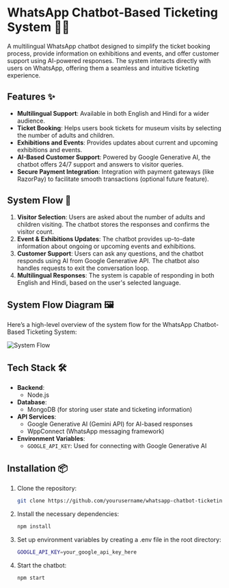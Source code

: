 # WhatsApp Chatbot-Based Ticketing System 🎫🤖

A multilingual WhatsApp chatbot designed to simplify the ticket booking process, provide information on exhibitions and events, and offer customer support using AI-powered responses. The system interacts directly with users on WhatsApp, offering them a seamless and intuitive ticketing experience.

## Features ✨

- **Multilingual Support**: Available in both English and Hindi for a wider audience.
- **Ticket Booking**: Helps users book tickets for museum visits by selecting the number of adults and children.
- **Exhibitions and Events**: Provides updates about current and upcoming exhibitions and events.
- **AI-Based Customer Support**: Powered by Google Generative AI, the chatbot offers 24/7 support and answers to visitor queries.
- **Secure Payment Integration**: Integration with payment gateways (like RazorPay) to facilitate smooth transactions (optional future feature).

## System Flow 🚀

1. **Visitor Selection**: Users are asked about the number of adults and children visiting. The chatbot stores the responses and confirms the visitor count.
2. **Event & Exhibitions Updates**: The chatbot provides up-to-date information about ongoing or upcoming events and exhibitions.
3. **Customer Support**: Users can ask any questions, and the chatbot responds using AI from Google Generative API. The chatbot also handles requests to exit the conversation loop.
4. **Multilingual Responses**: The system is capable of responding in both English and Hindi, based on the user's selected language.

## System Flow Diagram 🖼️

Here’s a high-level overview of the system flow for the WhatsApp Chatbot-Based Ticketing System:

![System Flow](https://github.com/bpranav83/Whatsapp-Chatbot-Based-Ticketing-System/blob/main/scripts/opns-Page-4.drawio.png)

## Tech Stack 🛠️

- **Backend**: 
  - Node.js
- **Database**:
  - MongoDB (for storing user state and ticketing information)
- **API Services**: 
  - Google Generative AI (Gemini API) for AI-based responses
  - WppConnect (WhatsApp messaging framework)
- **Environment Variables**: 
  - `GOOGLE_API_KEY`: Used for connecting with Google Generative AI

## Installation 📦

1. Clone the repository:
   ```bash
   git clone https://github.com/yourusername/whatsapp-chatbot-ticketing-system.git
2. Install the necessary dependencies:
   ```bash
   npm install
3. Set up environment variables by creating a .env file in the root directory:
     ```bash
   GOOGLE_API_KEY=your_google_api_key_here
4. Start the chatbot:
      ```bash
   npm start


